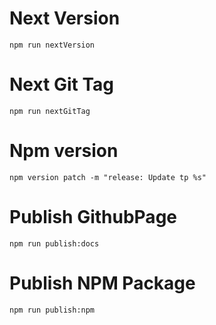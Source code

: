 # Next Version
`npm run nextVersion`

# Next Git Tag
`npm run nextGitTag`

# Npm version
`npm version patch -m "release: Update tp %s"`

# Publish GithubPage
`npm run publish:docs`

# Publish NPM Package
`npm run publish:npm`
